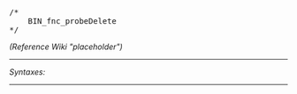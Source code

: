 <pre>/*
	BIN_fnc_probeDelete
*/</pre>
*(Reference Wiki "placeholder")*


---
*Syntaxes:*

<!-- [] call `BIN_fnc_probeDelete` -->

---
